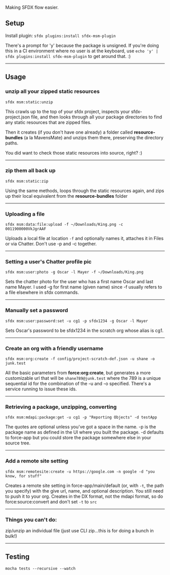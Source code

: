 Making SFDX flow easier.

## Setup

Install plugin: `sfdx plugins:install sfdx-msm-plugin`

There's a prompt for 'y' because the package is unsigned.  If you're doing this in a CI environment where no user is at the keyboard, use `echo 'y' | sfdx plugins:install sfdx-msm-plugin` to get around that.  :)

---

## Usage

### unzip all your zipped static resources
`sfdx msm:static:unzip`

This crawls up to the top of your sfdx project, inspects your sfdx-project.json file, and then looks through all your package directories to find any static resources that are zipped files.

Then it creates (if you don't have one already) a folder called **resource-bundles** (a la MavensMate) and unzips them there, preserving the directory paths.

You did want to check those static resources into source, right? :)

---

### zip them all back up
`sfdx msm:static:zip`

Using the same methods, loops through the static resources again, and zips up their local equivalent from the **resource-bundles** folder

---

### Uploading a file
`sfdx msm:data:file:upload -f ~/Downloads/King.png -c 0011900000VkJgrAAF`

Uploads a local file at location `-f` and optionally names it, attaches it in Files or via Chatter.  Don't use -p and -c together.

---

### Setting a user's Chatter profile pic
`sfdx msm:user:photo -g Oscar -l Mayer -f ~/Downloads/King.png`

Sets the chatter photo for the user who has a first name Oscar and last name Mayer.  I used -g for first name (given name) since -f usually refers to a file elsewhere in sfdx commands.

---

### Manually set a password
`sfdx msm:user:password:set -u cg1 -p sfdx1234 -g Oscar -l Mayer`

Sets Oscar's password to be sfdx1234 in the scratch org whose alias is cg1.

---

### Create an org with a friendly username
`sfdx msm:org:create -f config/project-scratch-def.json -u shane -o junk.test`

All the basic parameters from **force:org:create**, but generates a more customizable url that will be `shane789@junk.test` where the 789 is a unique sequential id for the combination of the -u and -o specified.  There's a service running to issue these ids.


---


### Retrieving a package, unzipping, converting
`sfdx msm:mdapi:package:get -u cg1 -p "Reporting Objects" -d testApp`

The quotes are optional unless you've got a space in the name.  -p is the package name as defined in the UI where you built the package.  -d defaults to force-app but you could store the package somewhere else in your source tree.

---

### Add a remote site setting
`sfdx msm:remotesite:create -u https://google.com -n google -d "you know, for stuff"`

Creates a remote site setting in force-app/main/default (or, with `-t`, the path you specify) with the give url, name, and optional description.  You still need to push it to your org.  Creates in the DX format, not the mdapi format, so do force:source:convert and don't set `-t` to `src`

---

### Things you can't do:

zip/unzip an individual file (just use CLI zip...this is for doing a bunch in bulk!)


---

## Testing

`mocha tests --recursive --watch`